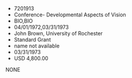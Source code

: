 * 7201913
* Conference- Developmental Aspects of Vision
* BIO,BIO
* 04/01/1972,03/31/1973
* John Brown, University of Rochester
* Standard Grant
*   name not available
* 03/31/1973
* USD 4,800.00

NONE